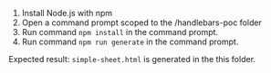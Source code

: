 1. Install Node.js with npm
2. Open a command prompt scoped to the /handlebars-poc folder
3. Run command `npm install` in the command prompt.
4. Run command `npm run generate` in the command prompt.

Expected result: `simple-sheet.html` is generated in the this folder.
